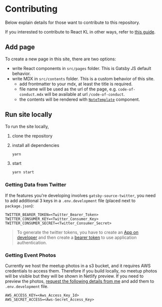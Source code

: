 # Contributing

Below explain details for those want to contribute to this repository.

If you interested to contribute to React KL in other ways, refer to [this guide](https://kl-react.com/contributing).

## Add page

To create a new page in this site, there are two options:

- write React components in `src/pages` folder. This is Gatsby JS default behavior.
- write MDX in `src/contents` folder. This is a custom behavior of this site.
  - add frontmatter to your mdx, at least the title is required.
  - file name will be used as the url of the page, e.g. `code-of-conduct.mdx` will be available at url `/code-of-conduct`.
  - the contents will be rendered with [`NoteTemplate`](src/templates/note-template.js) component.

## Run site locally

To run the site locally,

1. clone the repository
2. install all dependencies

   ```bash
   yarn
   ```

3. start

   ```bash
   yarn start
   ```

### Getting Data from Twitter

If the features you're developing involves `gatsby-source-twitter`, you need to add additional 3 keys in a `.env.development` file (placed next to `package.json`):

```
TWITTER_BEARER_TOKEN=<Twitter_Bearer_Token>
TWITTER_CONSUMER_KEY=<Twitter_Consumer_Key>
TWITTER_CONSUMER_SECRET=<Twitter_Consumer_Secret>
```

> To generate the twitter tokens, you have to create an [App on developer][twitter-app] and then create a [bearer token][twitter-bearer-token] to use application authentication.

### Getting Event Photos

Currently we host the meetup photos in a s3 bucket, and it requires AWS credentials to access them. Therefore if you build locally, no meetup photos will be visible but they will be shown in Netlify preview. If you need to preview the photos, [request the following details from me](mailto:malcolm.keeweesiong@gmail.com) and add them to `.env.development` file.

```
AWS_ACCESS_KEY=<Aws_Access_Key_Id>
AWS_SECRET_ACCESS=<Aws-Secret_Access_Key>
```

[create-github-token]: https://help.github.com/en/articles/creating-a-personal-access-token-for-the-command-line
[twitter-app]: https://developer.twitter.com/en/apps
[twitter-bearer-token]: https://developer.twitter.com/en/docs/basics/authentication/guides/bearer-tokens.html
[kl-react-meetup]: https://www.meetup.com/kl-react/
